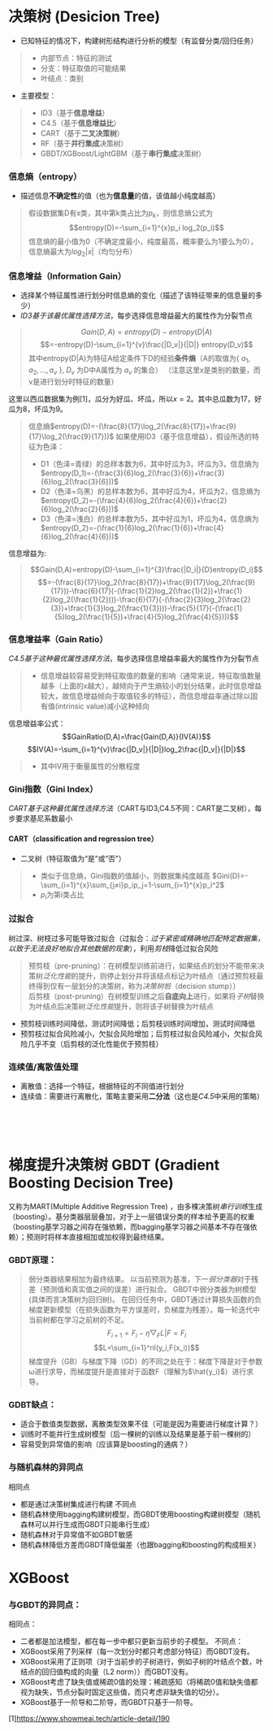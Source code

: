 # 决策树 (Desicion Tree)
* 已知特征的情况下，构建树形结构进行分析的模型（有监督分类/回归任务）

>* 内部节点：特征的测试
>* 分支：特征取值的可能结果
>* 叶结点：类别

* 主要模型：
>* ID3（基于**信息增益**）
>* C4.5（基于**信息增益比**）
>* CART（基于**二叉决策树**）
>* RF（基于**并行集成**决策树）
>* GBDT/XGBoost/LightGBM（基于**串行集成**决策树）

### 信息熵（entropy）
* 描述信息**不确定性**的值（也为**信息量**的值，该值越小纯度越高）
> 假设数据集D有x类，其中第k类占比为$p_k$，则信息熵公式为
> $$entropy(D)=-\sum_{i=1}^{x}p_i log_2(p_i)$$
> 信息熵的最小值为0（不确定度最小，纯度最高，概率要么为1要么为0），信息熵最大为$log_2|x|$（均匀分布）

### 信息增益（Information Gain）
* 选择某个特征属性进行划分时信息熵的变化（描述了该特征带来的信息量的多少）
* *ID3基于该最优属性选择方法*，每步选择信息增益最大的属性作为分裂节点
> $$Gain(D,A)=entropy(D)-entropy(D|A)$$
> $$=-entropy(D)-\sum_{i=1}^{v}\frac{|D_v|}{|D|} entropy(D_v)$$
> 其中entropy(D|A)为特征A给定条件下D的经验**条件熵**（A的取值为{ $a_1,a_2,...,a_v$ }, $D_v$ 为D中A属性为 $a_v$ 的集合）
> （注意这里x是类别的数量，而v是进行划分时特征的数量）

这里以西瓜数据集为例[1]，瓜分为好瓜、坏瓜，所以$x=2$。其中总瓜数为17，好瓜为8，坏瓜为9。
> 信息熵$entropy(D)=-(\frac{8}{17}\log_2(\frac{8}{17})+\frac{9}{17}\log_2(\frac{9}{17}))$
> 如果使用ID3（基于信息增益），假设所选的特征为色泽：
>* D1（色泽=青绿）的总样本数为6，其中好瓜为3，坏瓜为3，信息熵为$entropy(D_1)=-(\frac{3}{6}log_2(\frac{3}{6})+\frac{3}{6}log_2(\frac{3}{6}))$ <br>
>* D2（色泽=乌黑）的总样本数为6，其中好瓜为4，坏瓜为2，信息熵为$entropy(D_2)=-(\frac{4}{6}log_2(\frac{4}{6})+\frac{2}{6}log_2(\frac{2}{6}))$ <br>
>* D3（色泽=浅白）的总样本数为5，其中好瓜为1，坏瓜为4，信息熵为$entropy(D_2)=-(\frac{1}{6}log_2(\frac{1}{6})+\frac{4}{6}log_2(\frac{4}{6}))$ 

信息增益为:
> $$Gain(D,A)=entropy(D)-\sum_{i=1}^{3}\frac{|D_i|}{D}entropy(D_i)$$
> $$=-(\frac{8}{17}\log_2(\frac{8}{17})+\frac{9}{17}\log_2(\frac{9}{17}))-\frac{6}{17}(-(\frac{1}{2}log_2(\frac{1}{2})+\frac{1}{2}log_2(\frac{1}{2})))-\frac{6}{17}(-(\frac{2}{3}log_2(\frac{2}{3})+\frac{1}{3}log_2(\frac{1}{3})))-\frac{5}{17}(-(\frac{1}{5}log_2(\frac{1}{5})+\frac{4}{5}log_2(\frac{4}{5})))$$

### 信息增益率（Gain Ratio）
*C4.5基于这种最优属性选择方法*，每步选择信息增益率最大的属性作为分裂节点
>* 信息增益较容易受到特征取值的数量的影响（通常来说，特征取值数量越多（上面的x越大），越倾向于产生熵较小的划分结果，此时信息增益较大，故信息增益倾向于取值较多的特征），而信息增益率通过除以固有值(intrinsic value)减小这种倾向

信息增益率公式：
$$GainRatio(D,A)=\frac{Gain(D,A)}{IV(A)}$$
$$IV(A)=-\sum_{i=1}^{v}\frac{|D_v|}{|D|}log_2\frac{|D_v|}{|D|}$$
>* 其中IV用于衡量属性的分散程度

### Gini指数（Gini Index）
*CART基于这种最优属性选择方法*（CART与ID3,C4.5不同：CART是二叉树），每步要求基尼系数最小
#### CART（classification and regression tree）
* 二叉树（特征取值为“是”或“否”）
>* 类似于信息熵，Gini指数的值越小，则数据集纯度越高
> $Gini(D)=-\sum_{i=1}^{x}\sum_{j≠i}p_ip_j=1-\sum_{i=1}^{x}p_i^2$
>* $p_i$为第i类占比

### 过拟合
树过深、树枝过多可能导致过拟合（过拟合：*过于紧密或精确地匹配特定数据集，以致于无法良好地拟合其他数据的现象*），利用*剪枝*降低过拟合风险
> 预剪枝（pre-pruning）：在树模型训练前进行，如果结点的划分不能带来决策树*泛化性能*的提升，则停止划分并将该结点标记为叶结点（通过预剪枝最终得到仅有一层划分的决策树，称为*决策树桩*（decision stump））  
> 后剪枝（post-pruning）在树模型训练之后**自底向上**进行，如果将*子树*替换为叶结点后决策树*泛化性能*提升，则将该子树替换为叶结点
* 预剪枝训练时间降低，测试时间降低；后剪枝训练时间增加，测试时间降低
* 预剪枝过拟合风险减小，欠拟合风险增加；后剪枝过拟合风险减小，欠拟合风险几乎不变（后剪枝的泛化性能优于预剪枝）

### 连续值/离散值处理
* 离散值：选择一个特征，根据特征的不同值进行划分
* 连续值：需要进行离散化，策略主要采用**二分法**（这也是*C4.5*中采用的策略）

<br>
<br>
<br>

# 梯度提升决策树 GBDT (Gradient Boosting Decision Tree) 
又称为MART(Multiple Additive Regression Tree) ，由多棵决策树*串行训练*生成（boosting）。基分类器层层叠加，对于上一层错误分类的样本给予更高的权重（boosting基学习器之间存在强依赖，而bagging基学习器之间基本不存在强依赖）；预测时将样本直接相加或加权得到最终结果。

### GBDT原理：
> 弱分类器结果相加为最终结果。
> 以当前预测为基准，下一*弱分类器*对于残差（预测值和真实值之间的误差）进行拟合。
> GBDT中弱分类器为树模型(具体而言决策树为回归树)。
在回归任务中，GBDT通过计算损失函数的负梯度更新模型（在损失函数为平方误差时，负梯度为残差）。每一轮迭代中当前树都在学习之前树的不足。
$$F_{i+1}=F_i-η▽_FL|F=F_{i}$$
$$L=\sum_{i=1}^nl(y_i,F(x_i))$$
梯度提升（GB）与梯度下降（GD）的不同之处在于：梯度下降是对于参数ω进行求导，而梯度提升是直接对于函数F（理解为$\hat{y_i}$）进行求导。

### GDBT缺点：
* 适合于数值类型数据，离散类型效果不佳（可能是因为需要进行梯度计算？）
* 训练时不能并行生成树模型（后一棵树的训练以及结果是基于前一棵树的）
* 容易受到异常值的影响（应该算是boosting的通病？）


### 与随机森林的异同点
相同点
* 都是通过决策树集成进行构建
不同点
* 随机森林使用bagging构建树模型，而GBDT使用boosting构建树模型（随机森林可以并行生成而GBDT只能串行生成）
* 随机森林对于异常值不如GBDT敏感
* 随机森林降低方差而GBDT降低偏差（也跟bagging和boosting的构成相关）

# XGBoost
### 与GBDT的异同点：
相同点：
* 二者都是加法模型，都在每一步中都只更新当前步的子模型。
不同点：
* XGBoost采用了列采样（每一次划分时都只考虑部分特征）而GBDT没有。
* XGBoost采用了正则项（对于当前步的子树进行，例如子树的叶结点个数，叶结点的回归值构成的向量（L2 norm））而GBDT没有。
* XGBoost考虑了缺失值或稀疏0值的处理：稀疏感知（将稀疏0值和缺失值都视为缺失，节点分裂时固定这些值，而只考虑非缺失值的切分）。
* XGBoost基于一阶导和二阶导，而GBDT只基于一阶导。



[1]https://www.showmeai.tech/article-detail/190
